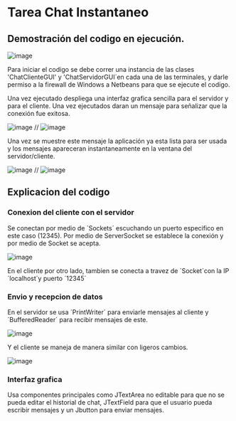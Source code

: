# Tarea Chat Instantaneo

## Demostración del codigo en ejecución.

![image](https://github.com/user-attachments/assets/c8ae7677-c777-4449-8f33-4f969ce9ad30)

Para iniciar el codigo se debe correr una instancia de las clases 'ChatClienteGUI' y 'ChatServidorGUI´en cada una de las terminales, y darle permiso a la firewall de Windows a Netbeans para que se ejecute el codigo.

Una vez ejecutado despliega una interfaz grafica sencilla para el servidor y para el cliente. Una vez ejecutados daran un mensaje para señalizar que la conexión fue exitosa.

![image](https://github.com/user-attachments/assets/9ffbfa56-0f5c-4501-ba0e-aac247e29756) // ![image](https://github.com/user-attachments/assets/49b54a85-8c91-4cb1-a249-35d4095a5985)

Una vez se muestre este mensaje la aplicación ya esta lista para ser usada y los mensajes apareceran instantaneamente en la ventana del servidor/cliente.

![image](https://github.com/user-attachments/assets/984f77d5-4816-4ab3-a5c9-544065c4337b) // ![image](https://github.com/user-attachments/assets/427dca50-04d7-4b8e-898f-0053e04ff381)

## Explicacion del codigo

### Conexion del cliente con el servidor

Se conectan por medio de ´Sockets´ escuchando un puerto especifico en este caso (12345). Por medio de ServerSocket se establece la conexión y por medio de Socket se acepta.

![image](https://github.com/user-attachments/assets/c592f0ec-4ee4-407e-bad9-f4fcd73756d2)

En el cliente por otro lado, tambien se conecta a travez de ´Socket´con la IP ´localhost´y puerto ´12345´

### Envio y recepcion de datos

En el servidor se usa ´PrintWriter´ para enviarle mensajes al cliente y ´BufferedReader´ para recibir mensajes de este.

![image](https://github.com/user-attachments/assets/be299789-aea7-41de-931b-5dafa68dec62)

Y el cliente se maneja de manera similar con ligeros cambios.

![image](https://github.com/user-attachments/assets/0ff61835-6449-49f3-84ed-c50159a44e69)

### Interfaz grafica

Usa componentes principales como JTextArea no editable para que no se pueda editar el historial de chat, JTextField para que el usuario pueda escribir mensajes y un Jbutton para enviar mensajes.
